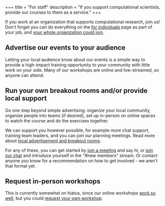 +++
title = "For staff"
description = "If you support computational scientists, provide our courses to them as a service."
+++

If you work at an organization that supports computational research,
join us!  Don't forget you can do everything on the [for
individuals](@/join/individuals.md) page as part of your job, and
[your whole organization could join](@/join/organizations.md).


## Advertise our events to your audience

Letting your local audience know about our events is a simple way to
provide a high-impact training opportunity to your community with
little work on your side.  Many of our workshops are online and
live-streamed, so anyone can attend.


## Run your own breakout rooms and/or provide local support

Go one step beyond simple advertising: organize your local community, organize
people into teams (if desired), set up in-person on online spaces to watch the
course and do the exercises together.

We can support you however possible, for example more chat support, training
team leaders, and you can join our planning meetings.  Read more about [local
advertisement and breakout
rooms](https://coderefinery.github.io/manuals/local-breakout-rooms/).

For any of these, you can get started by [join a meeting](@/join/meetings.md)
and say hi, or [join our chat](https://coderefinery.github.io/manuals/chat/)
and introduce yourself in the "#new members" stream.  Or contact anyone you
know for a recommendation on how to get involved - we aren't that formal yet.


## Request in-person workshops

This is currently somewhat on hiatus, since our online workshops [work
so well](@/workshops/teaching-style.md), but you could [request your
own workshop](@/workshops/request.md).
